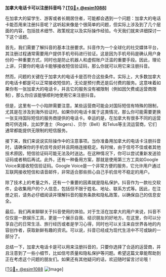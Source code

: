 **加拿大电话卡可以注册抖音吗？[[TG💪+ @esim1088](https://t.me/s/esim1088)]**

在加拿大的留学生、游客或者长期居住者，可能都会遇到一个问题：加拿大的电话卡能否用来注册抖音呢？这听起来像是个很简单的问题，但实际上涉及到了几个层面的内容，包括技术细节、政策规定以及实际操作经验。今天我们就来详细探讨一下这个话题。

首先，我们需要了解抖音的基本注册要求。抖音作为一个全球化的社交媒体平台，其注册过程通常需要用户提供手机号码进行验证。这是因为手机号码是确认用户身份的一种重要方式，同时也是防止机器人和虚假账户泛滥的重要手段。因此，理论上讲，只要你的电话卡能够接收短信验证码，那么你就可以用它来注册抖音。

然而，问题的关键在于加拿大的电话卡是否符合这些条件。实际上，大多数加拿大的电话卡都是可以正常接收短信的，无论是预付费还是后付费的服务。这意味着如果你有一张加拿大的电话卡，并且它的服务没有被限制（例如因欠费或运营商限制），那么你应该能够顺利地使用它来注册抖音。

但是，这里有一个小陷阱需要注意。某些运营商可能会对国际短信有特殊的限制，尤其是在涉及到海外验证时。如果你的电话卡属于这类情况，那么你可能需要更换一张支持国际短信的服务商提供的电话卡。幸运的是，在加拿大有很多不同的运营商可供选择，比如罗渣士（Rogers）、贝尔（Bell）和Telus等主流运营商，它们通常都能提供无限制的短信服务。

接下来，我们来说说实际操作中的注意事项。当你准备用加拿大的电话卡注册抖音时，请确保你的手机信号良好并且网络连接稳定。有时候，由于信号不佳或者其他技术原因，短信验证码可能无法及时送达。在这种情况下，你可以尝试重新发送验证码或者稍后再试。此外，还有一种备用方案，那就是使用第三方工具如Google Voice来接收短信验证码。Google Voice是一个非常方便的服务，它允许用户通过互联网接收短信和语音邮件，非常适合那些担心自己手机信号不稳定的用户。

除了技术上的考量之外，还有一个重要的因素就是隐私保护。抖音作为一款社交软件，会收集用户的个人信息，包括但不限于姓名、地址、联系方式等。因此，在注册之前，请务必仔细阅读并理解抖音的服务条款和隐私政策，以确保自己的信息安全。

最后，我们再来聊聊关于抖音使用的体验。对于生活在加拿大的用户来说，抖音不仅仅是一款娱乐工具，更是一个展示自我、结识朋友的好地方。在这里，你可以分享自己的日常生活、旅行经历或者是学习心得，同时也可以关注来自世界各地的内容创作者，获取新鲜有趣的资讯。可以说，抖音已经成为现代生活中不可或缺的一部分了。

总结一下，加拿大电话卡是可以用来注册抖音的，只要你选择了合适的运营商，并且注意到了一些小细节，比如信号质量和隐私保护等问题。希望这篇文章能帮助到正在考虑这个问题的朋友们。如果还有其他疑问的话，欢迎随时留言讨论哦！

[[TG💪+ @esim1088](https://t.me/s/esim1088) ![Image](https://i.postimg.cc/4NQfJmqS/Snipaste-2025-05-13-00-14-12.png)]